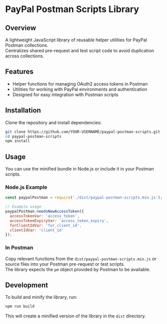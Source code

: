 # PayPal Postman Scripts Library

## Overview

A lightweight JavaScript library of reusable helper utilities for PayPal Postman collections.  
Centralizes shared pre-request and test script code to avoid duplication across collections.

## Features

- Helper functions for managing OAuth2 access tokens in Postman
- Utilities for working with PayPal environments and authentication
- Designed for easy integration with Postman scripts

## Installation

Clone the repository and install dependencies:

```sh
git clone https://github.com/YOUR-USERNAME/paypal-postman-scripts.git
cd paypal-postman-scripts
npm install
```

## Usage

You can use the minified bundle in Node.js or include it in your Postman scripts.

### Node.js Example

```javascript
const paypalPostman = require('./dist/paypal-postman-scripts.min.js');

// Example usage
paypalPostman.needsNewAccessToken({
  accessTokenVar: 'access_token',
  accessTokenExpiryVar: 'access_token_expiry',
  forClientIdVar: 'for_client_id',
  clientIdVar: 'client_id'
});
```

### In Postman

Copy relevant functions from the `dist/paypal-postman-scripts.min.js` or source files into your Postman pre-request or test scripts.  
The library expects the `pm` object provided by Postman to be available.

## Development

To build and minify the library, run:

```sh
npm run build
```

This will create a minified version of the library in the `dist` directory.
